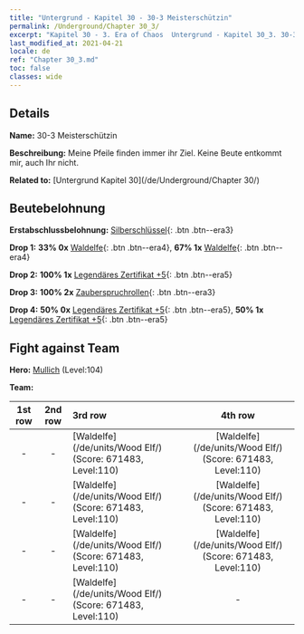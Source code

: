 ```yaml
---
title: "Untergrund - Kapitel 30 - 30-3 Meisterschützin"
permalink: /Underground/Chapter 30_3/
excerpt: "Kapitel 30 - 3. Era of Chaos  Untergrund - Kapitel 30_3. 30-3 Meisterschützin"
last_modified_at: 2021-04-21
locale: de
ref: "Chapter 30_3.md"
toc: false
classes: wide
---
```


## Details

 **Name:** 30-3 Meisterschützin

 **Beschreibung:**       Meine Pfeile finden immer ihr Ziel. Keine Beute entkommt mir, auch Ihr nicht.

 **Related to:** [Untergrund Kapitel 30](/de/Underground/Chapter 30/)

## Beutebelohnung

 **Erstabschlussbelohnung:** [Silberschlüssel](/de/Items/con_693/){: .btn .btn--era3}

 **Drop 1:** **33% 0x** [Waldelfe](/de/Items/unt_201/){: .btn .btn--era4}, **67% 1x** [Waldelfe](/de/Items/unt_201/){: .btn .btn--era4}

 **Drop 2:** **100% 1x** [Legendäres Zertifikat +5](/de/Items/mat_102/){: .btn .btn--era5}

 **Drop 3:** **100% 2x** [Zauberspruchrollen](/de/Items/con_694/){: .btn .btn--era3}

 **Drop 4:** **50% 0x** [Legendäres Zertifikat +5](/de/Items/mat_102/){: .btn .btn--era5}, **50% 1x** [Legendäres Zertifikat +5](/de/Items/mat_102/){: .btn .btn--era5}


## Fight against Team
 **Hero:** [Mullich](/de/heroes/Mullich/) (Level:104)

 **Team:**


  | 1st row | 2nd row | 3rd row | 4th row |
  |:----:|:----:|:----|:----:|
  | - | - | [Waldelfe](/de/units/Wood Elf/) (Score: 671483, Level:110)  | [Waldelfe](/de/units/Wood Elf/) (Score: 671483, Level:110)  |
  | - | - | [Waldelfe](/de/units/Wood Elf/) (Score: 671483, Level:110)  | [Waldelfe](/de/units/Wood Elf/) (Score: 671483, Level:110)  |
  | - | - | [Waldelfe](/de/units/Wood Elf/) (Score: 671483, Level:110)  | [Waldelfe](/de/units/Wood Elf/) (Score: 671483, Level:110)  |
  | - | - | [Waldelfe](/de/units/Wood Elf/) (Score: 671483, Level:110)  | - |


